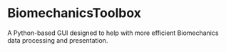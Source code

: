 # BiomechanicsToolbox
A Python-based GUI designed to help with more efficient Biomechanics data processing and presentation.
